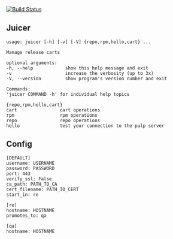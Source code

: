 [![Build Status](https://api.travis-ci.org/abutcher/juicer.png)](https://travis-ci.org/abutcher/juicer/)

Juicer
------
```
usage: juicer [-h] [-v] [-V] {repo,rpm,hello,cart} ...

Manage release carts

optional arguments:
-h, --help            show this help message and exit
-v                    increase the verbosity (up to 3x)
-V, --version         show program's version number and exit

Commands:
'juicer COMMAND -h' for individual help topics

{repo,rpm,hello,cart}
cart                cart operations
rpm                 rpm operations
repo                repo operations
hello               test your connection to the pulp server
```

Config
------
```
[DEFAULT]
username: USERNAME
password: PASSWORD
port: 443
verify_ssl: False
ca_path: PATH_TO_CA
cert_filename: PATH_TO_CERT
start_in: re

[re]
hostname: HOSTNAME
promotes_to: qa

[qa]
hostname: HOSTNAME
```
